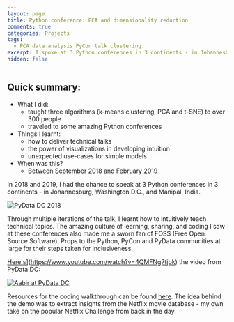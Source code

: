 ```yaml
---
layout: page
title: Python conference: PCA and dimensionality reduction
comments: true
categories: Projects
tags:
  - PCA data analysis PyCon talk clustering
excerpt: I spoke at 3 Python conferences in 3 continents - in Johannesburg, Washington D.C., and Manipal, India...
hidden: false
---
```


## Quick summary:

- What I did:
    - taught three algorithms (k-means clustering, PCA and t-SNE) to over 300 people
    - traveled to some amazing Python conferences
- Things I learnt:
    - how to deliver technical talks
    - the power of visualizations in developing intuition
    - unexpected use-cases for simple models
- When was this?
    - Between September 2018 and February 2019

In 2018 and 2019, I had the chance to speak at 3 Python conferences in 3 continents - in Johannesburg, Washington D.C., and Manipal, India.

![PyData DC 2018](/images/2019/pca_talk.jpg)

Through multiple iterations of the talk, I learnt how to intuitively teach technical topics. The amazing culture of learning, sharing, and coding I saw at these conferences also made me a sworn fan of FOSS (Free Open Source Software). Props to the Python, PyCon and PyData communities at large for their steps taken for inclusiveness.

[Here's](http://img.youtube.com/vi/4QMFNg7tjbk/0.jpg)](https://www.youtube.com/watch?v=4QMFNg7tjbk) the video from PyData DC:

[![Aabir at PyData DC](http://img.youtube.com/vi/4QMFNg7tjbk/0.jpg)](https://www.youtube.com/watch?v=4QMFNg7tjbk)

Resources for the coding walkthrough can be found [here](https://github.com/bakerwho/pca_pycon_talk). The idea behind the demo was to extract insights from the Netflix movie database - my own take on the popular Netflix Challenge from back in the day.
